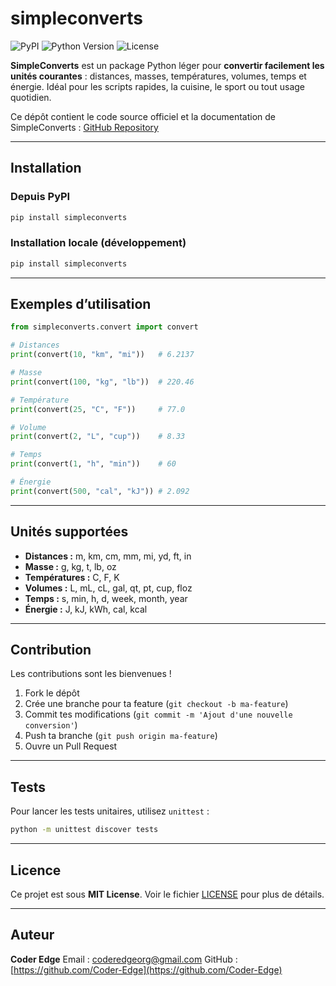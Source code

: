 # simpleconverts

![PyPI](https://img.shields.io/pypi/v/simpleconverts?color=blue)
![Python Version](https://img.shields.io/pypi/pyversions/simpleconverts)
![License](https://img.shields.io/badge/License-MIT-green)

**SimpleConverts** est un package Python léger pour **convertir facilement les unités courantes** : distances, masses, températures, volumes, temps et énergie.
Idéal pour les scripts rapides, la cuisine, le sport ou tout usage quotidien.

Ce dépôt contient le code source officiel et la documentation de SimpleConverts : [GitHub Repository](https://github.com/Coder-Edge/Simpleconverts.git)

---

## Installation

### Depuis PyPI

```bash
pip install simpleconverts
```

### Installation locale (développement)

```bash
pip install simpleconverts
```

---

## Exemples d’utilisation

```python
from simpleconverts.convert import convert

# Distances
print(convert(10, "km", "mi"))   # 6.2137

# Masse
print(convert(100, "kg", "lb"))  # 220.46

# Température
print(convert(25, "C", "F"))     # 77.0

# Volume
print(convert(2, "L", "cup"))    # 8.33

# Temps
print(convert(1, "h", "min"))    # 60

# Énergie
print(convert(500, "cal", "kJ")) # 2.092
```

---

## Unités supportées

* **Distances :** m, km, cm, mm, mi, yd, ft, in
* **Masse :** g, kg, t, lb, oz
* **Températures :** C, F, K
* **Volumes :** L, mL, cL, gal, qt, pt, cup, floz
* **Temps :** s, min, h, d, week, month, year
* **Énergie :** J, kJ, kWh, cal, kcal

---

## Contribution

Les contributions sont les bienvenues !

1. Fork le dépôt
2. Crée une branche pour ta feature (`git checkout -b ma-feature`)
3. Commit tes modifications (`git commit -m 'Ajout d'une nouvelle conversion'`)
4. Push ta branche (`git push origin ma-feature`)
5. Ouvre un Pull Request

---

## Tests

Pour lancer les tests unitaires, utilisez `unittest` :

```bash
python -m unittest discover tests
```

---

## Licence

Ce projet est sous **MIT License**.
Voir le fichier [LICENSE](LICENSE) pour plus de détails.

---

## Auteur

**Coder Edge**
Email : [coderedgeorg@gmail.com](mailto:coderedgeorg@gmail.com)
GitHub : [https://github.com/Coder-Edge](https://github.com/Coder-Edge)
